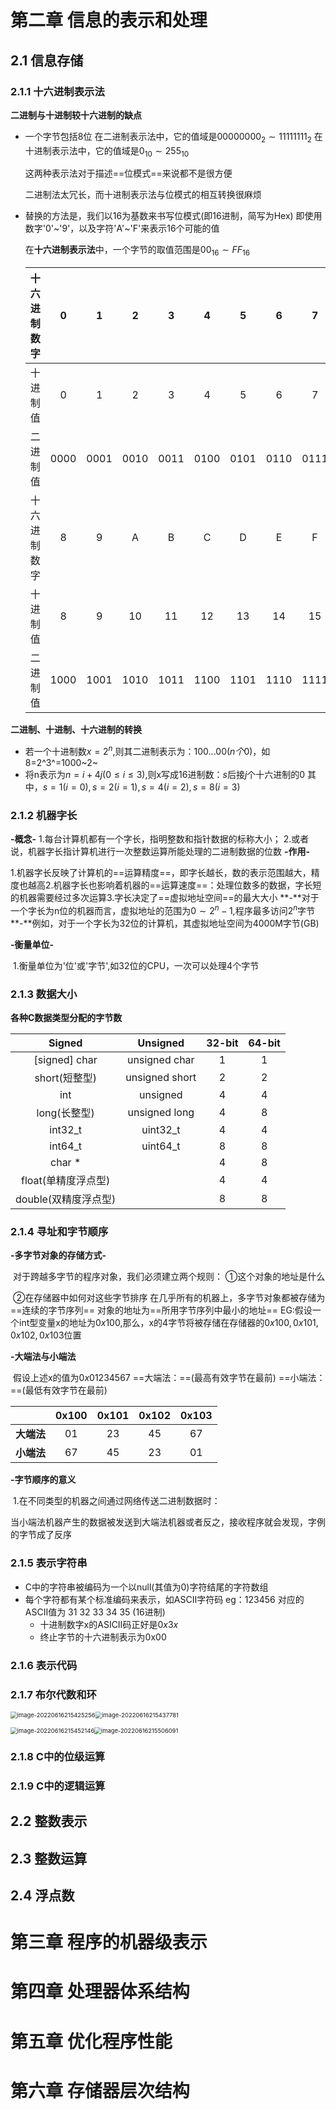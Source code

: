 # 第二章 信息的表示和处理

## 2.1 信息存储

### 2.1.1 十六进制表示法

**二进制与十进制较十六进制的缺点**

* 一个字节包括8位
  在二进制表示法中，它的值域是$00000000_2\sim11111111_2$
  在十进制表示法中，它的值域是$0_{10}\sim255_{10}$

  这两种表示法对于描述==位模式==来说都不是很方便

  二进制法太冗长，而十进制表示法与位模式的相互转换很麻烦

- 替换的方法是，我们以16为基数来书写位模式(即16进制，简写为Hex)
  即使用数字'0'\~'9'，以及字符'A'\~'F'来表示16个可能的值

  在**十六进制表示法**中，一个字节的取值范围是$00_{16}\sim FF_{16}$

  | 十六进制数字 |  0   |  1   |  2   |  3   |  4   |  5   |  6   |  7   |
  | :----------: | :--: | :--: | :--: | :--: | :--: | :--: | :--: | :--: |
  |   十进制值   |  0   |  1   |  2   |  3   |  4   |  5   |  6   |  7   |
  |   二进制值   | 0000 | 0001 | 0010 | 0011 | 0100 | 0101 | 0110 | 0111 |
  | 十六进制数字 |  8   |  9   |  A   |  B   |  C   |  D   |  E   |  F   |
  |   十进制值   |  8   |  9   |  10  |  11  |  12  |  13  |  14  |  15  |
  |   二进制值   | 1000 | 1001 | 1010 | 1011 | 1100 | 1101 | 1110 | 1111 |

  <!--关于位模式
    位模式不是用来表达'数'的概念的，如一串二进制数00111011，它可能是个'数'，也可能是个声音，也可能是个字母，也可能是图像，即它是一串'以二进制为形式的东西'   -->

**二进制、十进制、十六进制的转换**

* 若一个十进制数$x=2^n$,则其二进制表示为：$100...00(n个0)$，如8=2^3^=1000~2~
* 将n表示为$n=i+4j(0\leq i \leq 3)$,则x写成16进制数：$s$后接$j$个十六进制的0
  其中，$s=1(i=0),s=2(i=1),s=4(i=2),s=8(i=3)$

### 2.1.2 机器字长

**-概念-**
	1.每台计算机都有一个字长，指明整数和指针数据的标称大小；
	2.或者说，机器字长指计算机进行一次整数运算所能处理的二进制数据的位数
**-作用-**

​	1.机器字长反映了计算机的==运算精度==，即字长越长，数的表示范围越大，精度也越高
​	2.机器字长也影响着机器的==运算速度==：处理位数多的数据，字长短的机器需要经过多次运算
​	3.字长决定了==虚拟地址空间==的最大大小
​		**-**对于一个字长为n位的机器而言，虚拟地址的范围为$0\sim 2^n-1$,程序最多访问$2^n$字节
​		**-**例如，对于一个字长为32位的计算机，其虚拟地址空间为4000M字节(GB)

**-衡量单位-**

​	1.衡量单位为'位'或'字节',如32位的CPU，一次可以处理4个字节




### 2.1.3 数据大小

**各种C数据类型分配的字节数**

|        Signed        |    Unsigned    | 32-bit | 64-bit |
| :------------------: | :------------: | :----: | :----: |
|    [signed] char     | unsigned char  |   1    |   1    |
|    short(短整型)     | unsigned short |   2    |   2    |
|         int          |    unsigned    |   4    |   4    |
|     long(长整型)     | unsigned long  |   4    |   8    |
|       int32_t        |    uint32_t    |   4    |   4    |
|       int64_t        |    uint64_t    |   8    |   8    |
|        char *        |                |   4    |   8    |
| float(单精度浮点型)  |                |   4    |   4    |
| double(双精度浮点型) |                |   8    |   8    |

### 2.1.4 寻址和字节顺序

**-多字节对象的存储方式-**

​	对于跨越多字节的程序对象，我们必须建立两个规则：
​		①这个对象的地址是什么

​		②在存储器中如何对这些字节排序
​	在几乎所有的机器上，多字节对象都被存储为==连续的字节序列==
​	对象的地址为==所用字节序列中最小的地址==
​	EG:假设一个int型变量x的地址为$0x100$,那么，x的4字节将被存储在存储器的$0x100,0x101,0x102,0x103$位置

**-大端法与小端法**

​	假设上述x的值为$0x01234567$
​	==大端法：==(最高有效字节在最前) 	==小端法：==(最低有效字节在最前)
​	

|            | **0x100** | **0x101** | **0x102** | **0x103** |
| :--------: | :-------: | :-------: | :-------: | :-------: |
| **大端法** |    01     |    23     |    45     |    67     |
| **小端法** |    67     |    45     |    23     |    01     |

**-字节顺序的意义**

​	1.在不同类型的机器之间通过网络传送二进制数据时：

​		当小端法机器产生的数据被发送到大端法机器或者反之，接收程序就会发现，字例的字节成了反序



### 2.1.5 表示字符串

* C中的字符串被编码为一个以null(其值为0)字符结尾的字符数组
* 每个字符都有某个标准编码来表示，如ASCII字符码
  eg：123456 对应的ASCII值为 31 32 33 34 35 (16进制)
  * 十进制数字x的ASICII码正好是$0x3x$
  * 终止字节的十六进制表示为0x00



### 2.1.6 表示代码

### 2.1.7 布尔代数和环

<img src="C:\Users\麦德安\AppData\Roaming\Typora\typora-user-images\image-20220616215425256.png" alt="image-20220616215425256" style="zoom:67%;" /><img src="C:\Users\麦德安\AppData\Roaming\Typora\typora-user-images\image-20220616215437781.png" alt="image-20220616215437781" style="zoom:67%;" />

<img src="C:\Users\麦德安\AppData\Roaming\Typora\typora-user-images\image-20220616215452146.png" alt="image-20220616215452146" style="zoom:67%;" /><img src="C:\Users\麦德安\AppData\Roaming\Typora\typora-user-images\image-20220616215506091.png" alt="image-20220616215506091" style="zoom:67%;" />

### 2.1.8 C中的位级运算

### 2.1.9 C中的逻辑运算

## 2.2 整数表示

## 2.3 整数运算

## 2.4 浮点数

# **第三章 程序的机器级表示**

# **第四章 处理器体系结构**

# **第五章 优化程序性能**

# **第六章 存储器层次结构**


